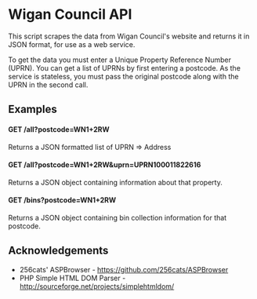 # Wigan Council API

This script scrapes the data from Wigan Council's website and returns it in JSON format, for use as a web service.

To get the data you must enter a Unique Property Reference Number (UPRN). You can get a list of UPRNs by first entering a postcode. 
As the service is stateless, you must pass the original postcode along with the UPRN in the second call. 

## Examples

#### GET /all?postcode=WN1+2RW
Returns a JSON formatted list of UPRN => Address

#### GET /all?postcode=WN1+2RW&uprn=UPRN100011822616
Returns a JSON object containing information about that property.

#### GET /bins?postcode=WN1+2RW
Returns a JSON object containing bin collection information for that postcode.

## Acknowledgements
- 256cats' ASPBrowser - https://github.com/256cats/ASPBrowser 
- PHP Simple HTML DOM Parser -  http://sourceforge.net/projects/simplehtmldom/